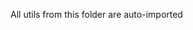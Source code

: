 <!-- https://nuxt.com/docs/guide/directory-structure/utils -->

All utils from this folder are auto-imported